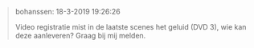 > bohanssen: 18-3-2019 19:26:26
> 
> Video registratie mist in de laatste scenes het geluid (DVD 3), wie kan deze aanleveren? Graag bij mij melden.

